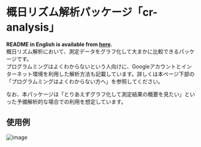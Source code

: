 # 概日リズム解析パッケージ「cr-analysis」
**README in English is available from [here](https://github.com/TOOOOOOMY/Circadian-Rhythm-Analysis).**  
概日リズム解析において、測定データをグラフ化して大まかに比較できるパッケージです。  
プログラムミングはよくわからないという人向けに、Googleアカウントとインターネット環境を利用した解析方法も記載しています。詳しくは本ページ下部の「プログラムミングはよくわからない方へ」を参照してください。  
  
なお、本パッケージは「とりあえずグラフ化して測定結果の概要を見たい」といった予備解析的な場合での利用を想定しています。  

## 使用例
![image](https://user-images.githubusercontent.com/45617592/86254018-3beaa500-bbf0-11ea-841e-56033c4a187f.jpg)



